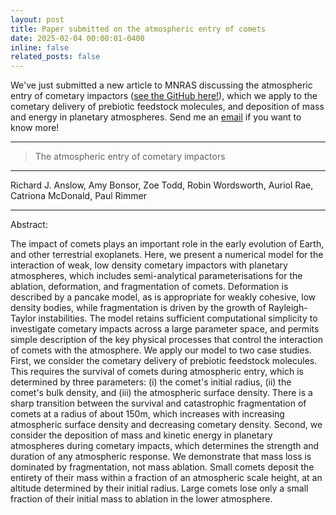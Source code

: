 ```yaml
---
layout: post
title: Paper submitted on the atmospheric entry of comets
date: 2025-02-04 00:00:01-0400
inline: false
related_posts: false
---
```


We've just submitted a new article to MNRAS discussing the atmospheric entry of cometary impactors ([see the GitHub here!](https://github.com/richard17a/atmosentry)), which we apply to the cometary delivery of prebiotic feedstock molecules, and deposition of mass and energy in planetary atmospheres. Send me an <a href="mailto:rja92@ast.cam.ac.uk">email</a> if you want to know more!

---

> The atmospheric entry of cometary impactors

---

Richard J. Anslow, Amy Bonsor, Zoe Todd, Robin Wordsworth, Auriol Rae, Catriona McDonald, Paul Rimmer

---

Abstract:

The impact of comets plays an important role in the early evolution of Earth, and other terrestrial exoplanets. Here, we present a numerical model for the interaction of weak, low density cometary impactors with planetary atmospheres, which includes semi-analytical parameterisations for the ablation, deformation, and fragmentation of comets. Deformation is described by a pancake model, as is appropriate for weakly cohesive, low density bodies, while fragmentation is driven by the growth of Rayleigh-Taylor instabilities. The model retains sufficient computational simplicity to investigate cometary impacts across a large parameter space, and permits simple description of the key physical processes that control the interaction of comets with the atmosphere. We apply our model to two case studies. First, we consider the cometary delivery of prebiotic feedstock molecules. This requires the survival of comets during atmospheric entry, which is determined by three parameters: (i) the comet's initial radius, (ii) the comet's bulk density, and (iii) the atmospheric surface density. There is a sharp transition between the survival and catastrophic fragmentation of comets at a radius of about 150m, which increases with increasing atmospheric surface density and decreasing cometary density. Second, we consider the deposition of mass and kinetic energy in planetary atmospheres during cometary impacts, which determines the strength and duration of any atmospheric response. We demonstrate that mass loss is dominated by fragmentation, not mass ablation. Small comets deposit the entirety of their mass within a fraction of an atmospheric scale height, at an altitude determined by their initial radius. Large comets lose only a small fraction of their initial mass to ablation in the lower atmosphere.